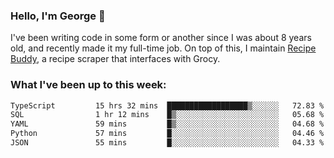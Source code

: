 ### Hello, I'm George 👋

I've been writing code in some form or another since I was about 8 years old, and recently made it my full-time job. On top of this, I maintain [Recipe Buddy](https://github.com/georgegebbett/recipe-buddy), a recipe scraper that interfaces with Grocy.  

<!--
**georgegebbett/georgegebbett** is a ✨ _special_ ✨ repository because its `README.md` (this file) appears on your GitHub profile.

Here are some ideas to get you started:

- 🔭 I’m currently working on ...
- 🌱 I’m currently learning ...
- 👯 I’m looking to collaborate on ...
- 🤔 I’m looking for help with ...
- 💬 Ask me about ...
- 📫 How to reach me: ...
- 😄 Pronouns: ...
- ⚡ Fun fact: ...
-->

### What I've been up to this week:
<!--START_SECTION:waka-->

```txt
TypeScript         15 hrs 32 mins  ██████████████████▒░░░░░░   72.83 %
SQL                1 hr 12 mins    █▒░░░░░░░░░░░░░░░░░░░░░░░   05.68 %
YAML               59 mins         █▒░░░░░░░░░░░░░░░░░░░░░░░   04.68 %
Python             57 mins         █░░░░░░░░░░░░░░░░░░░░░░░░   04.46 %
JSON               55 mins         █░░░░░░░░░░░░░░░░░░░░░░░░   04.33 %
```

<!--END_SECTION:waka-->
